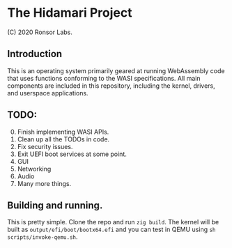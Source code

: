 # The Hidamari Project

(C) 2020 Ronsor Labs.

## Introduction

This is an operating system primarily geared at running WebAssembly code that uses functions conforming to the WASI specifications.
All main components are included in this repository, including the kernel, drivers, and userspace applications.

## TODO:

0. Finish implementing WASI APIs.
1. Clean up all the TODOs in code.
2. Fix security issues.
3. Exit UEFI boot services at some point.
4. GUI
5. Networking
6. Audio
7. Many more things.

## Building and running.

This is pretty simple. Clone the repo and run `zig build`. The kernel will be built as `output/efi/boot/bootx64.efi` and you
can test in QEMU using `sh scripts/invoke-qemu.sh`.
